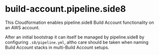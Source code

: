 # build-account.pipeline.side8

This Cloudformation enables pipeline.side8 Build Account functionality on an AWS account.

After an initial bootstrap it can itself be managed by pipeline.side8 by configuring `.s8/pipeline.yml`, altho care should be taken when naming Build Account stacks in multi-Build Account setups.

<!-- [![Launch Build Account Stack](https://s3.amazonaws.com/cloudformation-examples/cloudformation-launch-stack.png)](https://console.aws.amazon.com/cloudformation/home#/stacks/new?stackName=s8-{branch}-{repository id}&templateURL=https://s3.amazonaws.com/my-great-stack.json) -->

